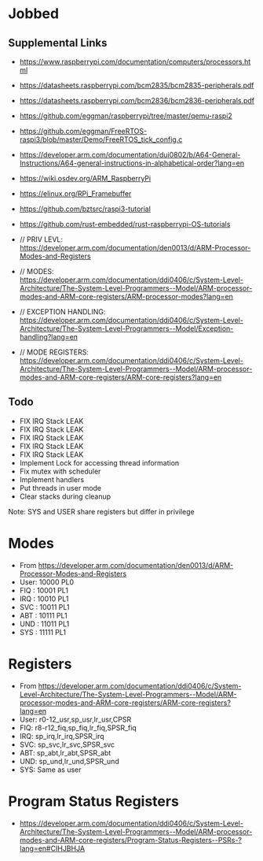 # Jobbed

## Supplemental Links
- https://www.raspberrypi.com/documentation/computers/processors.html
- https://datasheets.raspberrypi.com/bcm2835/bcm2835-peripherals.pdf
- https://datasheets.raspberrypi.com/bcm2836/bcm2836-peripherals.pdf
- https://github.com/eggman/raspberrypi/tree/master/qemu-raspi2
- https://github.com/eggman/FreeRTOS-raspi3/blob/master/Demo/FreeRTOS_tick_config.c
- https://developer.arm.com/documentation/dui0802/b/A64-General-Instructions/A64-general-instructions-in-alphabetical-order?lang=en
- https://wiki.osdev.org/ARM_RaspberryPi
- https://elinux.org/RPi_Framebuffer
- https://github.com/bztsrc/raspi3-tutorial
- https://github.com/rust-embedded/rust-raspberrypi-OS-tutorials

- // PRIV LEVL: https://developer.arm.com/documentation/den0013/d/ARM-Processor-Modes-and-Registers
- // MODES: https://developer.arm.com/documentation/ddi0406/c/System-Level-Architecture/The-System-Level-Programmers--Model/ARM-processor-modes-and-ARM-core-registers/ARM-processor-modes?lang=en
- // EXCEPTION HANDLING: https://developer.arm.com/documentation/ddi0406/c/System-Level-Architecture/The-System-Level-Programmers--Model/Exception-handling?lang=en
- // MODE REGISTERS: https://developer.arm.com/documentation/ddi0406/c/System-Level-Architecture/The-System-Level-Programmers--Model/ARM-processor-modes-and-ARM-core-registers/ARM-core-registers?lang=en

## Todo
- FIX IRQ Stack LEAK
- FIX IRQ Stack LEAK
- FIX IRQ Stack LEAK
- FIX IRQ Stack LEAK
- FIX IRQ Stack LEAK
- Implement Lock for accessing thread information
- Fix mutex with scheduler
- Implement handlers
- Put threads in user mode
- Clear stacks during cleanup


Note: SYS and USER share registers but differ in privilege


# Modes
- From https://developer.arm.com/documentation/den0013/d/ARM-Processor-Modes-and-Registers
- User: 10000 PL0
- FIQ : 10001 PL1
- IRQ : 10010 PL1
- SVC : 10011 PL1
- ABT : 10111 PL1
- UND : 11011 PL1
- SYS : 11111 PL1

# Registers
- From https://developer.arm.com/documentation/ddi0406/c/System-Level-Architecture/The-System-Level-Programmers--Model/ARM-processor-modes-and-ARM-core-registers/ARM-core-registers?lang=en
- User: r0-12_usr,sp_usr,lr_usr,CPSR
- FIQ: r8-r12_fiq,sp_fiq,lr_fiq,SPSR_fiq
- IRQ: sp_irq,lr_irq,SPSR_irq
- SVC: sp_svc,lr_svc,SPSR_svc
- ABT: sp_abt,lr_abt,SPSR_abt
- UND: sp_und,lr_und,SPSR_und
- SYS: Same as user

# Program Status Registers
- https://developer.arm.com/documentation/ddi0406/c/System-Level-Architecture/The-System-Level-Programmers--Model/ARM-processor-modes-and-ARM-core-registers/Program-Status-Registers--PSRs-?lang=en#CIHJBHJA
